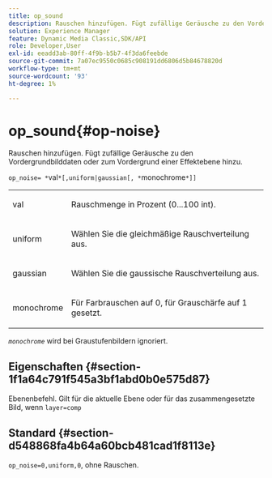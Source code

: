 ```yaml
---
title: op_sound
description: Rauschen hinzufügen. Fügt zufällige Geräusche zu den Vordergrundbilddaten oder zum Vordergrund einer Effektebene hinzu.
solution: Experience Manager
feature: Dynamic Media Classic,SDK/API
role: Developer,User
exl-id: eeadd3ab-80ff-4f9b-b5b7-4f3da6feebde
source-git-commit: 7a07ec9550c0685c908191dd6806d5b84678820d
workflow-type: tm+mt
source-wordcount: '93'
ht-degree: 1%

---
```


# op_sound{#op-noise}

Rauschen hinzufügen. Fügt zufällige Geräusche zu den Vordergrundbilddaten oder zum Vordergrund einer Effektebene hinzu.

`op_noise= *`val`*[,uniform|gaussian[, *`monochrome`*]]`

<table id="table_40675464E5824D52BF392ECCE2DDC03C"> 
 <tbody> 
  <tr> 
   <td colname="col1"> <p><span class="codeph"> val</span> </p> </td> 
   <td colname="col2"> <p>Rauschmenge in Prozent (0...100 int). </p> </td> 
  </tr> 
  <tr> 
   <td colname="col1"> <p><span class="codeph"> uniform</span> </p> </td> 
   <td colname="col2"> <p>Wählen Sie die gleichmäßige Rauschverteilung aus. </p> </td> 
  </tr> 
  <tr> 
   <td colname="col1"> <p><span class="codeph"> gaussian</span> </p> </td> 
   <td colname="col2"> <p>Wählen Sie die gaussische Rauschverteilung aus. </p> </td> 
  </tr> 
  <tr> 
   <td colname="col1"> <p><span class="varname"> monochrome</span> </p> </td> 
   <td colname="col2"> <p>Für Farbrauschen auf 0, für Grauschärfe auf 1 gesetzt. </p> </td> 
  </tr> 
 </tbody> 
</table>

*`monochrome`* wird bei Graustufenbildern ignoriert.

## Eigenschaften {#section-1f1a64c791f545a3bf1abd0b0e575d87}

Ebenenbefehl. Gilt für die aktuelle Ebene oder für das zusammengesetzte Bild, wenn `layer=comp`

## Standard {#section-d548868fa4b64a60bcb481cad1f8113e}

`op_noise=0,uniform,0`, ohne Rauschen.
